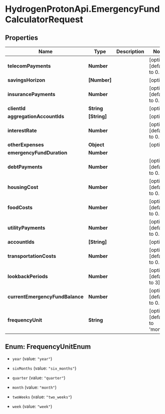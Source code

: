 # HydrogenProtonApi.EmergencyFundCalculatorRequest

## Properties
Name | Type | Description | Notes
------------ | ------------- | ------------- | -------------
**telecomPayments** | **Number** |  | [optional] [default to 0.0]
**savingsHorizon** | **[Number]** |  | [optional] 
**insurancePayments** | **Number** |  | [optional] [default to 0.0]
**clientId** | **String** |  | [optional] 
**aggregationAccountIds** | **[String]** |  | [optional] 
**interestRate** | **Number** |  | [optional] [default to 0.0]
**otherExpenses** | **Object** |  | [optional] 
**emergencyFundDuration** | **Number** |  | 
**debtPayments** | **Number** |  | [optional] [default to 0.0]
**housingCost** | **Number** |  | [optional] [default to 0.0]
**foodCosts** | **Number** |  | [optional] [default to 0.0]
**utilityPayments** | **Number** |  | [optional] [default to 0.0]
**accountIds** | **[String]** |  | [optional] 
**transportationCosts** | **Number** |  | [optional] [default to 0.0]
**lookbackPeriods** | **Number** |  | [optional] [default to 3]
**currentEmergencyFundBalance** | **Number** |  | [optional] [default to 0.0]
**frequencyUnit** | **String** |  | [optional] [default to 'month']


<a name="FrequencyUnitEnum"></a>
## Enum: FrequencyUnitEnum


* `year` (value: `"year"`)

* `sixMonths` (value: `"six_months"`)

* `quarter` (value: `"quarter"`)

* `month` (value: `"month"`)

* `twoWeeks` (value: `"two_weeks"`)

* `week` (value: `"week"`)




